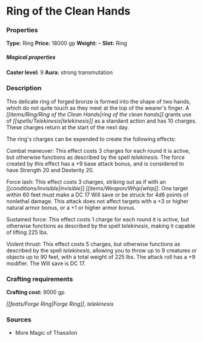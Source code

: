 ﻿---
Title: "Ring of the Clean Hands"
Type: "Ring"
Price: "18000 gp"
Weight: "–"
Slot: "Ring"
Caster level: "9"
Aura: "strong transmutation"
Description: |
  "This delicate ring of forged bronze is formed into the shape of two hands, which do not quite touch as they meet at the top of the wearer's finger. A _ring of the clean hands_ grants use of _telekinesis_ as a standard action and has 10 charges. These charges return at the start of the next day.
  The ring's charges can be expended to create the following effects:
  _Combat maneuver_: This effect costs 3 charges for each round it is active, but otherwise functions as described by the spell _telekinesis_. The force created by this effect has a +9 base attack bonus, and is considered to have Strength 20 and Dexterity 20.
  _Force lash_: This effect costs 3 charges, striking out as if with an invisible whip. One target within 60 feet must make a DC 17 Will save or be struck for 4d6 points of nonlethal damage. This attack does not affect targets with a +3 or higher natural armor bonus, or a +1 or higher armor bonus.
  _Sustained force_: This effect costs 1 charge for each round it is active, but otherwise functions as described by the spell _telekinesis_, making it capable of lifting 225 lbs.
  _Violent thrust_: This effect costs 5 charges, but otherwise functions as described by the spell _telekinesis_, allowing you to throw up to 9 creatures or objects up to 90 feet, with a total weight of 225 lbs. The attack roll has a +9 modifier. The Will save is DC 17."
Crafting cost: "9000 gp"
Sources: "['More Magic of Thassilon']"
---

# Ring of the Clean Hands

### Properties

**Type:** Ring **Price:** 18000 gp **Weight:** – **Slot:** Ring

##### Magical properties

**Caster level:** 9 **Aura:** strong transmutation

### Description

This delicate ring of forged bronze is formed into the shape of two hands, which do not quite touch as they meet at the top of the wearer's finger. A _[[items/Ring/Ring of the Clean Hands|ring of the clean hands]]_ grants use of _[[spells/Telekinesis|telekinesis]]_ as a standard action and has 10 charges. These charges return at the start of the next day.

The ring's charges can be expended to create the following effects:

Combat maneuver: This effect costs 3 charges for each round it is active, but otherwise functions as described by the spell _telekinesis_. The force created by this effect has a +9 base attack bonus, and is considered to have Strength 20 and Dexterity 20.

Force lash: This effect costs 3 charges, striking out as if with an _[[conditions/Invisible|invisible]]_ _[[items/Weapon/Whip|whip]]_. One target within 60 feet must make a DC 17 Will save or be struck for 4d6 points of nonlethal damage. This attack does not affect targets with a +3 or higher natural armor bonus, or a +1 or higher armor bonus.

Sustained force: This effect costs 1 charge for each round it is active, but otherwise functions as described by the spell _telekinesis_, making it capable of lifting 225 lbs.

Violent thrust: This effect costs 5 charges, but otherwise functions as described by the spell _telekinesis_, allowing you to throw up to 9 creatures or objects up to 90 feet, with a total weight of 225 lbs. The attack roll has a +9 modifier. The Will save is DC 17.

### Crafting requirements

**Crafting cost:** 9000 gp

_[[feats/Forge Ring|Forge Ring]]_, _telekinesis_

### Sources

* More Magic of Thassilon